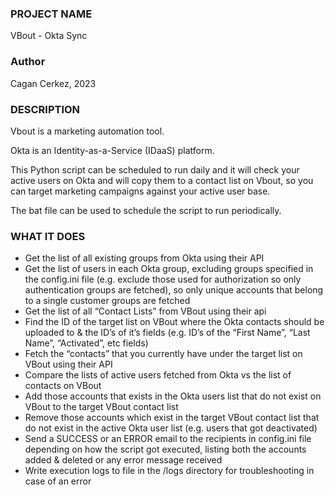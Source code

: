 <h3>PROJECT NAME</h3>
VBout - Okta Sync
     
<h3>Author</h3>
Cagan Cerkez, 2023
     
<h3>DESCRIPTION</h3>
Vbout is a marketing automation tool.

Okta is an Identity-as-a-Service (IDaaS) platform.

This Python script can be scheduled to run daily and it will check your active users on Okta and will copy them to a contact list on Vbout, so you can target marketing campaigns against your active user base.

The bat file can be used to schedule the script to run periodically.

<h3>WHAT IT DOES</h3>    

* Get the list of all existing groups from Okta using their API 
* Get the list of users in each Okta group, excluding groups specified in the config.ini file (e.g. exclude those used for authorization so only authentication groups are fetched), so only unique accounts that belong to a single customer groups are fetched
* Get the list of all “Contact Lists” from VBout using their api
* Find the ID of the target list on VBout where the Okta contacts should be uploaded to & the ID’s of it’s fields (e.g. ID’s of the “First Name”, “Last Name”, “Activated”, etc fields)
* Fetch the “contacts” that you currently have under the target list on VBout using their API
* Compare the lists of active users fetched from Okta vs the list of contacts on VBout
* Add those accounts that exists in the Okta users list that do not exist on VBout to the target VBout contact list
* Remove those accounts which exist in the target VBout contact list that do not exist in the active Okta user list (e.g. users that got deactivated)
* Send a SUCCESS or an ERROR email to the recipients in config.ini file depending on how the script got executed, listing both the accounts added & deleted or any error message received
* Write execution logs to file in the /logs directory for troubleshooting in case of an error

